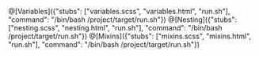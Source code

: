 @[Variables]({"stubs": ["variables.scss", "variables.html", "run.sh"], "command": "/bin/bash /project/target/run.sh"})
@[Nesting]({"stubs": ["nesting.scss", "nesting.html", "run.sh"], "command": "/bin/bash /project/target/run.sh"})
@[Mixins]({"stubs": ["mixins.scss", "mixins.html", "run.sh"], "command": "/bin/bash /project/target/run.sh"})